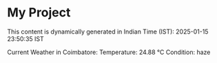 # My Project

This content is dynamically generated in Indian Time (IST): 2025-01-15 23:50:35 IST


Current Weather in Coimbatore:
Temperature: 24.88 °C
Condition: haze
